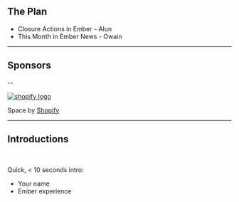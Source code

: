 ## The Plan

- Closure Actions in Ember - Alun
- This Month in Ember News - Owain

---

## Sponsors

--

[![shopify logo](../../img/sponsors/shopify-logo.png)](http://shopify.com)

Space by [Shopify](http://shopify.com)


<!--
--

[![Miralaw logo](../../img/sponsors/miralaw-logo.png)](http://miralaw.ca)

Beer by [Miralaw](http://miralaw.ca)

<small>Please drink (and eat!) responsibly - don't drink & drive!<small> -->

---

## Introductions

<br />

Quick, < 10 seconds intro:

- Your name
- Ember experience

